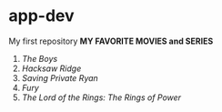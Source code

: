 # app-dev
My first repository
**MY FAVORITE MOVIES and SERIES**
1. *The Boys*
2. *Hacksaw Ridge*
3. *Saving Private Ryan*
4. *Fury*
5. *The Lord of the Rings: The Rings of Power*
